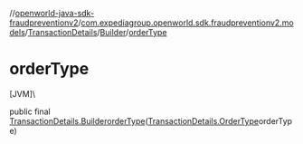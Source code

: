 //[openworld-java-sdk-fraudpreventionv2](../../../../index.md)/[com.expediagroup.openworld.sdk.fraudpreventionv2.models](../../index.md)/[TransactionDetails](../index.md)/[Builder](index.md)/[orderType](order-type.md)

# orderType

[JVM]\

public final [TransactionDetails.Builder](index.md)[orderType](order-type.md)([TransactionDetails.OrderType](../-order-type/index.md)orderType)
